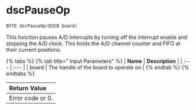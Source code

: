 # dscPauseOp

```c
BYTE dscPauseOp(DSCB board)
```

This function pauses A/D interrupts by turning off the interrupt enable and stopping the A/D clock. This holds the A/D channel counter and FIFO at their current positions.

{% tabs %}
{% tab title=" Input Parameters" %}
| **Name** | **Description** |
| :--- | :--- |
| board | The handle of the board to operate on |
{% endtab %}
{% endtabs %}

| Return Value |
| :--- |
| Error code or 0. |

